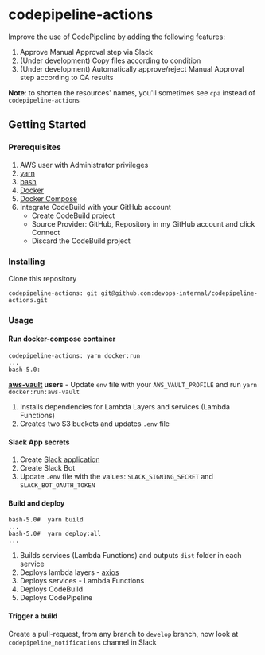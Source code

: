 # codepipeline-actions

Improve the use of CodePipeline by adding the following features:

1. Approve Manual Approval step via Slack
1. (Under development) Copy files according to condition
1. (Under development) Automatically approve/reject Manual Approval step according to QA results

**Note**: to shorten the resources' names, you'll sometimes see `cpa` instead of `codepipeline-actions`

## Getting Started

### Prerequisites

1. AWS user with Administrator privileges
1. [yarn](https://yarnpkg.com/lang/en/docs/install/)
1. [bash](https://www.gnu.org/software/bash/)
1. [Docker](https://docs.docker.com/install/)
1. [Docker Compose](https://docs.docker.com/compose/install/)
1. Integrate CodeBuild with your GitHub account
   - Create CodeBuild project
   - Source Provider: GitHub, Repository in my GitHub account and click Connect
   - Discard the CodeBuild project

### Installing

Clone this repository

```
codepipeline-actions: git git@github.com:devops-internal/codepipeline-actions.git
```

### Usage

#### Run docker-compose container

```
codepipeline-actions: yarn docker:run
...
bash-5.0:
```

**[aws-vault](https://github.com/99designs/aws-vault) users** - Update `env` file with your `AWS_VAULT_PROFILE` and run `yarn docker:run:aws-vault`

1. Installs dependencies for Lambda Layers and services (Lambda Functions)
1. Creates two S3 buckets and updates `.env` file

#### Slack App secrets

1. Create [Slack application](https://api.slack.com/apps)
1. Create Slack Bot
1. Update `.env` file with the values: `SLACK_SIGNING_SECRET` and `SLACK_BOT_OAUTH_TOKEN`

#### Build and deploy

```
bash-5.0#  yarn build
...
bash-5.0#  yarn deploy:all
...
```

1. Builds services (Lambda Functions) and outputs `dist` folder in each service
1. Deploys lambda layers - [axios](https://www.npmjs.com/package/axios)
1. Deploys services - Lambda Functions
1. Deploys CodeBuild
1. Deploys CodePipeline

#### Trigger a build

Create a pull-request, from any branch to `develop` branch, now look at `codepipeline_notifications` channel in Slack

